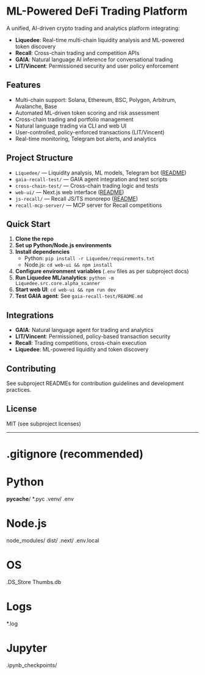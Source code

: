 # ML-Powered DeFi Trading Platform

A unified, AI-driven crypto trading and analytics platform integrating:
- **Liquedee**: Real-time multi-chain liquidity analysis and ML-powered token discovery
- **Recall**: Cross-chain trading and competition APIs
- **GAIA**: Natural language AI inference for conversational trading
- **LIT/Vincent**: Permissioned security and user policy enforcement

## Features
- Multi-chain support: Solana, Ethereum, BSC, Polygon, Arbitrum, Avalanche, Base
- Automated ML-driven token scoring and risk assessment
- Cross-chain trading and portfolio management
- Natural language trading via CLI and web UI
- User-controlled, policy-enforced transactions (LIT/Vincent)
- Real-time monitoring, Telegram bot alerts, and analytics

## Project Structure
- `Liquedee/` — Liquidity analysis, ML models, Telegram bot ([README](Liquedee/README.md))
- `gaia-recall-test/` — GAIA agent integration and test scripts
- `cross-chain-test/` — Cross-chain trading logic and tests
- `web-ui/` — Next.js web interface ([README](web-ui/README.md))
- `js-recall/` — Recall JS/TS monorepo ([README](js-recall/README.md))
- `recall-mcp-server/` — MCP server for Recall competitions

## Quick Start
1. **Clone the repo**
2. **Set up Python/Node.js environments**
3. **Install dependencies**
   - Python: `pip install -r Liquedee/requirements.txt`
   - Node.js: `cd web-ui && npm install`
4. **Configure environment variables** (`.env` files as per subproject docs)
5. **Run Liquedee ML/analytics**: `python -m Liquedee.src.core.alpha_scanner`
6. **Start web UI**: `cd web-ui && npm run dev`
7. **Test GAIA agent**: See `gaia-recall-test/README.md`

## Integrations
- **GAIA**: Natural language agent for trading and analytics
- **LIT/Vincent**: Permissioned, policy-based transaction security
- **Recall**: Trading competitions, cross-chain execution
- **Liquedee**: ML-powered liquidity and token discovery

## Contributing
See subproject READMEs for contribution guidelines and development practices.

## License
MIT (see subproject licenses)

---

# .gitignore (recommended)
# Python
__pycache__/
*.pyc
.venv/
.env

# Node.js
node_modules/
dist/
.next/
.env.local

# OS
.DS_Store
Thumbs.db

# Logs
*.log

# Jupyter
.ipynb_checkpoints/ 